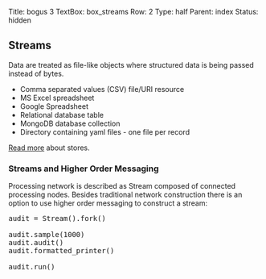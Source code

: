 Title: bogus 3
TextBox: box_streams
Row: 2
Type: half
Parent: index
Status: hidden

## Streams ##

Data are treated as file-like objects where structured data is being passed instead of bytes.

* Comma separated values (CSV) file/URI resource
* MS Excel spreadsheet
* Google Spreadsheet
* Relational database table
* MongoDB database collection
* Directory containing yaml files - one file per record

[Read more](http://pythonhosted.org/brewery/stores.html) about stores.

### Streams and Higher Order Messaging ###

Processing network is described as Stream composed of connected processing nodes. Besides traditional network construction there is an option to use higher order messaging to construct a stream:

<pre class="prettyprint">
audit = Stream().fork()

audit.sample(1000)
audit.audit()
audit.formatted_printer()

audit.run()
</pre>
